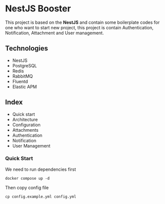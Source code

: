 # NestJS Booster

This project is based on the **NestJS** and contain some boilerplate codes for one who want to start new project, this project is contain Authentication, Notification, Attachment and User management.

## Technologies

- NestJS
- PostgreSQL
- Redis
- RabbitMQ
- Fluentd
- Elastic APM

## Index

- Quick start
- Architecture
- Configuration
- Attachments
- Authentication
- Notification
- User Management

### Quick Start

We need to run dependencies first

    docker compose up -d

Then copy config file

    cp config.example.yml config.yml
